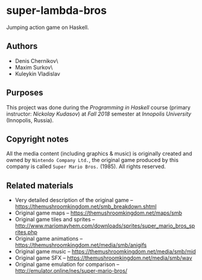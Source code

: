 # super-lambda-bros
Jumping action game on Haskell.
## Authors
* Denis Chernikov\
* Maxim Surkov\
* Kuleykin Vladislav
## Purposes
This project was done during the *Programming in Haskell* course (primary instructor: *Nickolay Kudasov*) at *Fall 2018* semester at *Innopolis University* (Innopolis, Russia).
## Copyright notes
All the media content (including graphics & music) is originally created and owned by `Nintendo Company Ltd.`, the original game produced by this company is called `Super Mario Bros.` (1985). All rights reserved.
## Related materials
* Very detailed description of the original game – https://themushroomkingdom.net/smb_breakdown.shtml
* Original game maps – https://themushroomkingdom.net/maps/smb
* Original game tiles and sprites – http://www.mariomayhem.com/downloads/sprites/super_mario_bros_sprites.php
* Original game animations – https://themushroomkingdom.net/media/smb/anigifs
* Original game music – https://themushroomkingdom.net/media/smb/mid
* Original game SFX – https://themushroomkingdom.net/media/smb/wav
* Original game emulation for comparison – http://emulator.online/nes/super-mario-bros/
